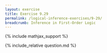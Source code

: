 ```yaml
---
layout: exercise
title: Exercise 9.29
permalink: /logical-inference-exercises/9-29/
breadcrumb: Inference in First-Order Logic
---
```


{% include mathjax_support %}

<div><i class="arrow-up" data-chapter="logical-inference-exercises" data-exercise="ex_29" data-rating="0"></i></div>
{% include_relative question.md %}
